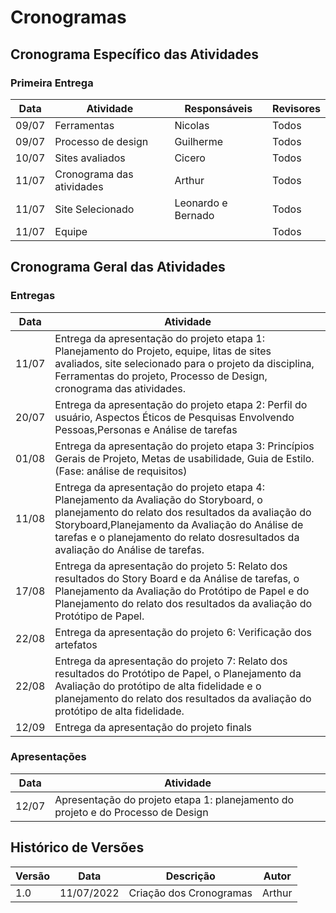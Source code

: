 # Cronogramas

## Cronograma Específico das Atividades

### Primeira Entrega

| Data  | Atividade                                               | Responsáveis             | Revisores         |
| ----- | ------------------------------------------------------- | ------------------------ | ----------------- |
| 09/07 | Ferramentas           | Nicolas                    | Todos             |
| 09/07 | Processo de design            | Guilherme                    | Todos             |
| 10/07 | Sites avaliados           | Cicero                    | Todos             |
| 11/07 | Cronograma das atividades           | Arthur                    | Todos             |
| 11/07 | Site Selecionado            | Leonardo e Bernado                 | Todos             |
| 11/07 | Equipe        |                     | Todos             |


## Cronograma Geral das Atividades

### Entregas

| Data  | Atividade                                                                                                                                                                                 |
| ----- | ----------------------------------------------------------------------------------------------------------------------------------------------------------------------------------------- |
| 11/07 | Entrega da apresentação do projeto etapa 1: Planejamento do Projeto, equipe, litas de sites avaliados, site selecionado para o projeto da disciplina, Ferramentas do projeto, Processo de Design, cronograma das atividades. |
| 20/07 | Entrega da apresentação do projeto etapa 2: Perfil do usuário, Aspectos Éticos de Pesquisas Envolvendo Pessoas,Personas e Análise de tarefas  |
| 01/08 | Entrega da apresentação do projeto etapa 3: Princípios Gerais de Projeto, Metas de usabilidade, Guia de Estilo. (Fase: análise de requisitos)  |
| 11/08 | Entrega da apresentação do projeto etapa 4: Planejamento da Avaliação do Storyboard, o planejamento do relato dos resultados da avaliação do Storyboard,Planejamento da Avaliação do Análise de tarefas e o planejamento do relato dosresultados da avaliação do Análise de tarefas.  |
| 17/08 | Entrega da apresentação do projeto 5: Relato dos resultados do Story Board e da Análise de tarefas, o Planejamento da Avaliação do Protótipo de Papel e do Planejamento do relato dos resultados da avaliação do Protótipo de Papel.  |
| 22/08 | Entrega da apresentação do projeto 6: Verificação dos artefatos |
| 22/08 | Entrega da apresentação do projeto 7: Relato dos resultados do Protótipo de Papel, o Planejamento da Avaliação do protótipo de alta fidelidade e o planejamento do relato dos resultados da avaliação do protótipo de alta fidelidade. |
| 12/09 | Entrega da apresentação do projeto finals |




### Apresentações
| Data  | Atividade                                                                                                                                                                                 |
| ----- | ----------------------------------------------------------------------------------------------------------------------------------------------------------------------------------------- |
| 12/07 | Apresentação do projeto etapa 1: planejamento do projeto e do Processo de Design |

## Histórico de Versões

| Versão | Data       | Descrição                   | Autor             |
| ------ | ---------- | --------------------------- | ----------------- |
| 1.0    | 11/07/2022 | Criação dos Cronogramas     | Arthur            |
